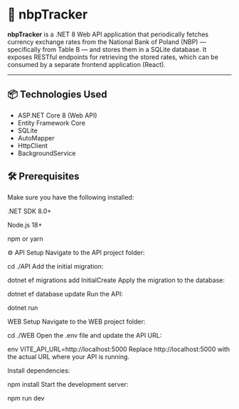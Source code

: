 # 💱 nbpTracker

**nbpTracker** is a .NET 8 Web API application that periodically fetches currency exchange rates from the National Bank of Poland (NBP) — specifically from Table B — and stores them in a SQLite database. It exposes RESTful endpoints for retrieving the stored rates, which can be consumed by a separate frontend application (React).

---

## 📦 Technologies Used

- ASP.NET Core 8 (Web API)
- Entity Framework Core
- SQLite
- AutoMapper
- HttpClient
- BackgroundService


## 🛠️ Prerequisites
Make sure you have the following installed:

.NET SDK 8.0+

Node.js 18+

npm or yarn

⚙️ API Setup
Navigate to the API project folder:

cd ./API
Add the initial migration:

dotnet ef migrations add InitialCreate
Apply the migration to the database:

dotnet ef database update
Run the API:

dotnet run

WEB Setup
Navigate to the WEB project folder:

cd ./WEB
Open the .env file and update the API URL:

env
VITE_API_URL=http://localhost:5000
Replace http://localhost:5000 with the actual URL where your API is running.

Install dependencies:

npm install
Start the development server:

npm run dev
